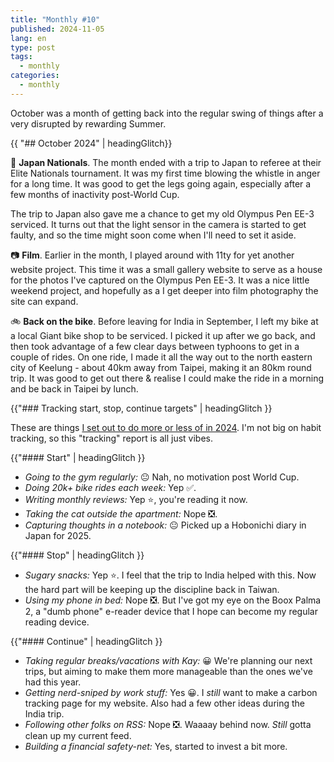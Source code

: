 ```yaml
---
title: "Monthly #10"
published: 2024-11-05
lang: en
type: post
tags:
  - monthly
categories:
  - monthly
---
```


October was a month of getting back into the regular swing of things after a very disrupted by rewarding Summer.

{{ "## October 2024" | headingGlitch}}

🏉 **Japan Nationals**. The month ended with a trip to Japan to referee at their Elite Nationals tournament. It was my first time blowing the whistle in anger for a long time. It was good to get the legs going again, especially after a few months of inactivity post-World Cup.

The trip to Japan also gave me a chance to get my old Olympus Pen EE-3 serviced. It turns out that the light sensor in the camera is started to get faulty, and so the time might soon come when I'll need to set it aside.

📷 **Film**. Earlier in the month, I played around with 11ty for yet another website project. This time it was a small gallery website to serve as a house for the photos I've captured on the Olympus Pen EE-3. It was a nice little weekend project, and hopefully as a I get deeper into film photography the site can expand.

🚲 **Back on the bike**. Before leaving for India in September, I left my bike at a local Giant bike shop to be serviced. I picked it up after we go back, and then took advantage of a few clear days between typhoons to get in a couple of rides. On one ride, I made it all the way out to the north eastern city of Keelung - about 40km away from Taipei, making it an 80km round trip. It was good to get out there & realise I could make the ride in a morning and be back in Taipei by lunch.

{{"### Tracking start, stop, continue targets" | headingGlitch }}

These are things [I set out to do more or less of in 2024](https://qt.fershad.com/writing/start-stop-continue-2024/). I'm not big on habit tracking, so this "tracking" report is all just vibes.

{{"#### Start" | headingGlitch }}

- _Going to the gym regularly:_ 😐 Nah, no motivation post World Cup.
- _Doing 20k+ bike rides each week:_ Yep ✅.
- _Writing monthly reviews:_ Yep ⭐, you're reading it now.
- _Taking the cat outside the apartment:_ Nope ❎.
- _Capturing thoughts in a notebook:_ 😐 Picked up a Hobonichi diary in Japan for 2025.

{{"#### Stop" | headingGlitch }}

- _Sugary snacks:_ Yep ⭐. I feel that the trip to India helped with this. Now the hard part will be keeping up the discipline back in Taiwan.
- _Using my phone in bed:_ Nope ❎. But I've got my eye on the Boox Palma 2, a "dumb phone" e-reader device that I hope can become my regular reading device.

{{"#### Continue" | headingGlitch }}

- _Taking regular breaks/vacations with Kay:_ 😀 We're planning our next trips, but aiming to make them more manageable than the ones we've had this year.
- _Getting nerd-sniped by work stuff:_ Yes 😀. I _still_ want to make a carbon tracking page for my website. Also had a few other ideas during the India trip.
- _Following other folks on RSS:_ Nope ❎. Waaaay behind now. _Still_ gotta clean up my current feed.
- _Building a financial safety-net:_ Yes, started to invest a bit more.
